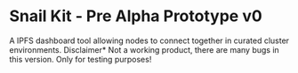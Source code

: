 # Snail Kit - Pre Alpha Prototype v0

A IPFS dashboard tool allowing nodes to connect together in curated cluster environments. 
Disclaimer* Not a working product, there are many bugs in this version. Only for testing purposes!
